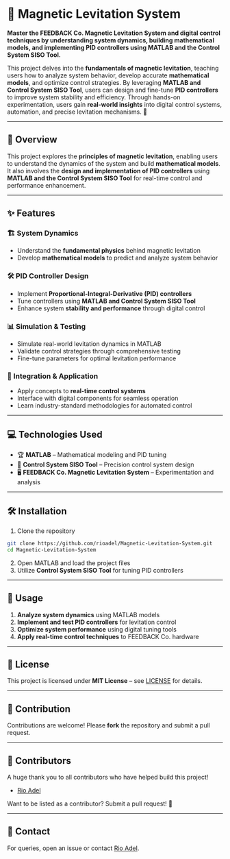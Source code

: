 # 🧲 Magnetic Levitation System  

**Master the FEEDBACK Co. Magnetic Levitation System and digital control techniques by understanding system dynamics, building mathematical models, and implementing PID controllers using MATLAB and the Control System SISO Tool.**  

This project delves into the **fundamentals of magnetic levitation**, teaching users how to analyze system behavior, develop accurate **mathematical models**, and optimize control strategies. By leveraging **MATLAB and Control System SISO Tool**, users can design and fine-tune **PID controllers** to improve system stability and efficiency. Through hands-on experimentation, users gain **real-world insights** into digital control systems, automation, and precise levitation mechanisms. 🚀  

---

## 🚀 Overview  

This project explores the **principles of magnetic levitation**, enabling users to understand the dynamics of the system and build **mathematical models**. It also involves the **design and implementation of PID controllers** using **MATLAB and the Control System SISO Tool** for real-time control and performance enhancement.  

---

## ✨ Features  

### 🏗 System Dynamics  
- Understand the **fundamental physics** behind magnetic levitation  
- Develop **mathematical models** to predict and analyze system behavior  

### 🛠 PID Controller Design  
- Implement **Proportional-Integral-Derivative (PID) controllers**  
- Tune controllers using **MATLAB and Control System SISO Tool**  
- Enhance system **stability and performance** through digital control  

### 📊 Simulation & Testing  
- Simulate real-world levitation dynamics in MATLAB  
- Validate control strategies through comprehensive testing  
- Fine-tune parameters for optimal levitation performance  

### 🔗 Integration & Application  
- Apply concepts to **real-time control systems**  
- Interface with digital components for seamless operation  
- Learn industry-standard methodologies for automated control  

---

## 💻 Technologies Used  

- 🏆 **MATLAB** – Mathematical modeling and PID tuning  
- 🔬 **Control System SISO Tool** – Precision control system design  
- 🖥 **FEEDBACK Co. Magnetic Levitation System** – Experimentation and analysis  

---

## 🛠 Installation  

1. Clone the repository  
```sh
git clone https://github.com/rioadel/Magnetic-Levitation-System.git
cd Magnetic-Levitation-System
```
2. Open MATLAB and load the project files  
3. Utilize **Control System SISO Tool** for tuning PID controllers  

---

## 📖 Usage  

1. **Analyze system dynamics** using MATLAB models  
2. **Implement and test PID controllers** for levitation control  
3. **Optimize system performance** using digital tuning tools  
4. **Apply real-time control techniques** to FEEDBACK Co. hardware  

---

## 📜 License  

This project is licensed under **MIT License** – see [LICENSE](LICENSE) for details.  

---

## 🙌 Contribution  

Contributions are welcome! Please **fork** the repository and submit a pull request.  

---

## 👥 Contributors  

A huge thank you to all contributors who have helped build this project!  

- [Rio Adel](https://github.com/rioadel)  

Want to be listed as a contributor? Submit a pull request! 🚀  

---

## 📩 Contact  

For queries, open an issue or contact [Rio Adel](https://github.com/rioadel).  

